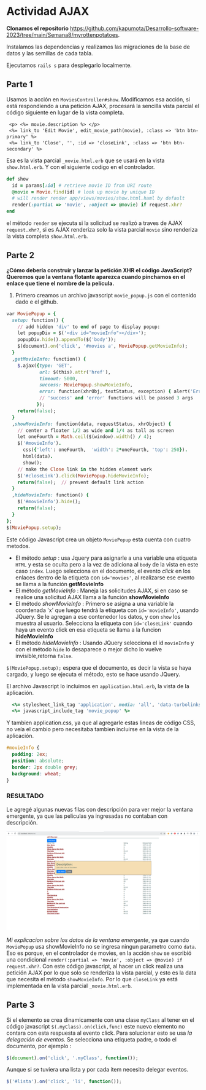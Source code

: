 # Actividad AJAX

**Clonamos el repositorio** https://github.com/kapumota/Desarrollo-software-2023/tree/main/Semana8/myrottenpotatoes.

Instalamos las dependencias y realizamos las migraciones de la base de datos y las semillas de cada tabla.

Ejecutamos `rails s` para desplegarlo localmente.

## Parte 1

Usamos la acción en `MoviesController#show`. Modificamos esa acción, si está respondiendo a una petición AJAX, procesará la sencilla vista parcial el código siguiente en lugar de la vista completa.

```movie
 <p> <%= movie.description %> </p>
 <%= link_to 'Edit Movie', edit_movie_path(movie), :class => 'btn btn-primary' %>
 <%= link_to 'Close', '', :id => 'closeLink', :class => 'btn btn-secondary' %>
```

Esa es la vista parcial `_movie.html.erb` que se usará en la vista `show.html.erb`. Y con el siguiente codigo en el controlador.

```ruby
def show
  id = params[:id] # retrieve movie ID from URI route
  @movie = Movie.find(id) # look up movie by unique ID
  # will render render app/views/movies/show.html.haml by default
  render(:partial => 'movie', :object => @movie) if request.xhr?
end
```

el método `render` se ejecuta si la solicitud se realizó a traves de AJAX `request.xhr?`, si es AJAX renderiza solo la vista parcial `movie` sino renderiza la vista completa `show.html.erb`.

## Parte 2

**¿Cómo debería construir y lanzar la petición XHR el código JavaScript? Queremos que la ventana flotante aparezca cuando pinchamos en el enlace que tiene el nombre de la película.**

1. Primero creamos un archivo javascript `movie_popup.js` con el contenido dado e el github.

```ruby
var MoviePopup = {
  setup: function() {
    // add hidden 'div' to end of page to display popup:
    let popupDiv = $('<div id="movieInfo"></div>');
    popupDiv.hide().appendTo($('body'));
    $(document).on('click', '#movies a', MoviePopup.getMovieInfo);
  }
  ,getMovieInfo: function() {
    $.ajax({type: 'GET',
            url: $(this).attr('href'),
            timeout: 5000,
            success: MoviePopup.showMovieInfo,
            error: function(xhrObj, textStatus, exception) { alert('Error!'); }
            // 'success' and 'error' functions will be passed 3 args
           });
    return(false);
  }
  ,showMovieInfo: function(data, requestStatus, xhrObject) {
    // center a floater 1/2 as wide and 1/4 as tall as screen
    let oneFourth = Math.ceil($(window).width() / 4);
    $('#movieInfo').
      css({'left': oneFourth,  'width': 2*oneFourth, 'top': 250}).
      html(data).
      show();
    // make the Close link in the hidden element work
    $('#closeLink').click(MoviePopup.hideMovieInfo);
    return(false);  // prevent default link action
  }
  ,hideMovieInfo: function() {
    $('#movieInfo').hide();
    return(false);
  }
};
$(MoviePopup.setup);
```

Este código Javascript crea un objeto `MoviePopup` esta cuenta con cuatro metodos.

- El método _setup_ : usa Jquery para asignarle a una variable una etiqueta `HTML` y esta se oculta pero a la vez de adiciona al `body` de la vista en este caso `index`. Luego selecciona en el documento, el evento _click_ en los enlaces dentro de la etiqueta con `id='movies'`, al realizarse ese evento se llama a la función **getMovieInfo**
- El método _getMovieInfo_ : Maneja las solicitudes AJAX, si en caso se realice una solicitud AJAX llama a la función **showMovieInfo**
- El método _showMovieInfo_ : Primero se asigna a una variable la coordenada 'x' que luego tendrá la etiqueta con `id='movieInfo'`, usando JQuery. Se le agregan a ese contenedor los datos, y con `show` los muestra al usuario. Selecciona la etiqueta con `id='closeLink'` cuando haya un evento click en esa etiqueta se llama a la funcion **hideMovieInfo**
- El método _hideMovieInfo_ : Usando JQuery selecciona el id `movieInfo` y con el método `hide` lo desaparece o mejor dicho lo vuelve invisible,retorna `false`.

`$(MoviePopup.setup);` espera que el documento, es decir la vista se haya cargado, y luego se ejecuta el método, esto se hace usando JQuery.

El archivo Javascript lo incluimos en `application.html.erb`, la vista de la aplicación.

```ruby
  <%= stylesheet_link_tag 'application', media: 'all', 'data-turbolinks-track': 'reload' %>
  <%= javascript_include_tag 'movie_popup' %>
```
Y tambien application.css, ya que al agregarle estas lineas de código CSS, no veía el cambio pero necesitaba tambien incluirse en la vista de la aplicación.

```css
#movieInfo {
  padding: 2ex;
  position: absolute;
  border: 2px double grey;
  background: wheat;
}
```

### RESULTADO

Le agregé algunas nuevas filas con descripción para ver mejor la ventana emergente, ya que las peliculas ya ingresadas no contaban con descripción.

![AJAX](resultado1.png)

*Mi explicacion sobre los datos de la ventana emergente*, ya que cuando `MoviePopup` usa showMovieInfo no se ingresa ningun parametro como `data`. Eso es porque, en el controlador de movies, en la acción `show` se escribió una condicional `render(:partial => 'movie', :object => @movie) if request.xhr?`. Con este código javascript, al hacer un click realiza una petición AJAX por lo que solo se renderiza la vista parcial, y esto es la data que necesita el método `showMovieInfo`. Por lo que `closeLink` ya está implementada en la vista parcial `_movie.html.erb`.

## Parte 3

Si el elemento se crea dinamicamente con una clase `myClass` al tener en el código javascript `$(.myClass).on(click,func)` este nuevo elemento no contara con esta respuesta al evento click. Para solucionar esto se usa *la delegación de eventos*. Se selecciona una etiqueta padre, o todo el documento, por ejemplo : 

```javascript
$(document).on('click', '.myClass', function());
```

Aunque si se tuviera una lista y por cada item necesito delegar eventos.

```javascript
$('#lista').on('click', 'li', function());
```